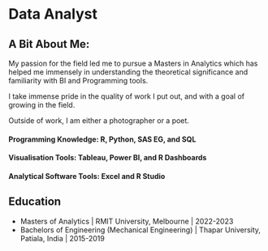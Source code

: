 # Data Analyst

## A Bit About Me:
My passion for the field led me to pursue a Masters in Analytics which has helped me immensely in understanding the theoretical significance and familiarity with BI and Programming tools. 

I take immense pride in the quality of work I put out, and with a goal of growing in the field. 

Outside of work, I am either a photographer or a poet.

#### Programming Knowledge: R, Python, SAS EG, and SQL
#### Visualisation Tools: Tableau, Power BI, and R Dashboards 
#### Analytical Software Tools: Excel and R Studio

## Education 
- Masters of Analytics | RMIT University, Melbourne | 2022-2023
- Bachelors of Engineering (Mechanical Engineering) | Thapar University, Patiala, India | 2015-2019

